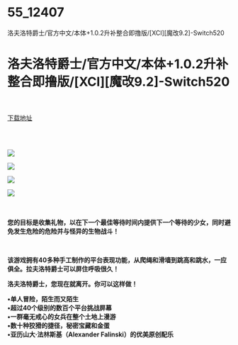 # 55_12407
洛夫洛特爵士/官方中文/本体+1.0.2升补整合即撸版/[XCI][魔改9.2]-Switch520
# 洛夫洛特爵士/官方中文/本体+1.0.2升补整合即撸版/[XCI][魔改9.2]-Switch520
 <br/></br>
[下载地址](https://www.switch520.cc/article/12407 "下载地址")
<br/></br>

<p>&nbsp;</p>
<p><strong><img src="https://www.switch520.cc/muke_img/upload_art_editor_20210409-1_d45011b4c15a04758884795e7063bf3c.jpg"></strong></p>
<p><strong><img src="https://www.switch520.cc/muke_img/upload_art_editor_20210409-1_4745a72e1c5da8f717033decca9c85f2.jpg"></strong></p>
<p><strong><img src="https://www.switch520.cc/muke_img/upload_art_editor_20210409-1_cb9471065d0194f326cf50a15c798d57.jpg"></strong></p>
<p><strong><img src="https://www.switch520.cc/muke_img/upload_art_editor_20210409-1_fe79ec2ebc38a60a082c51c31841afe9.jpg">&nbsp;</strong></p>
<p>&nbsp;</p>
<p><strong>您的目标是收集礼物，以在下一个最佳等待时间内提供下一个等待的少女，同时避免发生危险的危险并与怪异的生物战斗！</strong></p>
<p>&nbsp;</p>
<p><strong>该游戏拥有40多种手工制作的平台表现功能，从爬绳和滑墙到跳高和跳水，一应俱全。拉夫洛特爵士可以屏住呼吸很久！</strong></p>
<p><strong>洛夫洛特爵士，您现在就离开。你可以这样做！</strong></p>
<p><strong>•单人冒险，陌生而又陌生</strong><br>
<strong>•超过40个级别的数百个平台挑战屏幕</strong><br>
<strong>•一群毫无戒心的女兵在整个土地上漫游</strong><br>
<strong>•数十种狡猾的捷径，秘密宝藏和金蛋</strong><br>
<strong>•亚历山大·法林斯基（Alexander Falinski）的优美原创配乐</strong></p>
